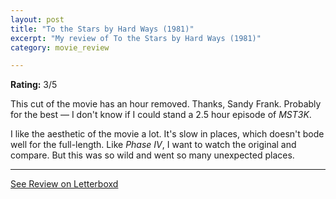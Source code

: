 ```yaml
---
layout: post
title: "To the Stars by Hard Ways (1981)"
excerpt: "My review of To the Stars by Hard Ways (1981)"
category: movie_review

---
```


**Rating:** 3/5

This cut of the movie has an hour removed. Thanks, Sandy Frank. Probably for the best — I don't know if I could stand a 2.5 hour episode of <i>MST3K</i>.

I like the aesthetic of the movie a lot. It's slow in places, which doesn't bode well for the full-length. Like <i>Phase IV</i>, I want to watch the original and compare. But this was so wild and went so many unexpected places.

<hr>

[See Review on Letterboxd](https://boxd.it/6T8GOL)
